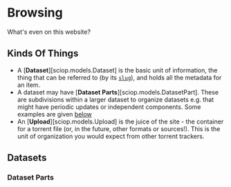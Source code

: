 # Browsing

What's even on this website?

## Kinds Of Things

* A [**Dataset**][sciop.models.Dataset] is the basic unit of information,
  the thing that can be referred to (by its [`slug`](#datasets)),
  and holds all the metadata for an item.
* A dataset may have [**Dataset Parts**][sciop.models.DatasetPart].
  These are subdivisions within a larger dataset to organize datasets
  e.g. that might have periodic updates or independent components.
  Some examples are given [below](#dataset-parts)
* An [**Upload**][sciop.models.Upload] is the juice of the site -
  the container for a torrent file (or, in the future, other formats or sources!).
  This is the unit of organization you would expect from other torrent trackers.




## Datasets

### Dataset Parts

